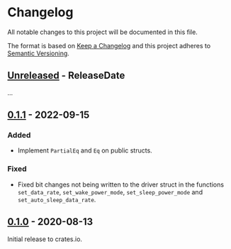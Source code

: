 # Changelog

All notable changes to this project will be documented in this file.

The format is based on [Keep a Changelog](http://keepachangelog.com/en/1.0.0/)
and this project adheres to [Semantic Versioning](http://semver.org/spec/v2.0.0.html).

<!-- next-header -->
## [Unreleased] - ReleaseDate

...

## [0.1.1] - 2022-09-15

### Added
- Implement `PartialEq` and `Eq` on public structs.

### Fixed
 - Fixed bit changes not being written to the driver struct in the functions `set_data_rate`, `set_wake_power_mode`, `set_sleep_power_mode` and `set_auto_sleep_data_rate`.

## [0.1.0] - 2020-08-13

Initial release to crates.io.

<!-- next-url -->
[Unreleased]: https://github.com/eldruin/mma8x5x-rs/compare/v0.1.1...HEAD
[0.1.1]: https://github.com/eldruin/mma8x5x-rs/compare/v0.1.0...v0.1.1
[0.1.0]: https://github.com/eldruin/mma8x5x-rs/releases/tag/v0.1.0
